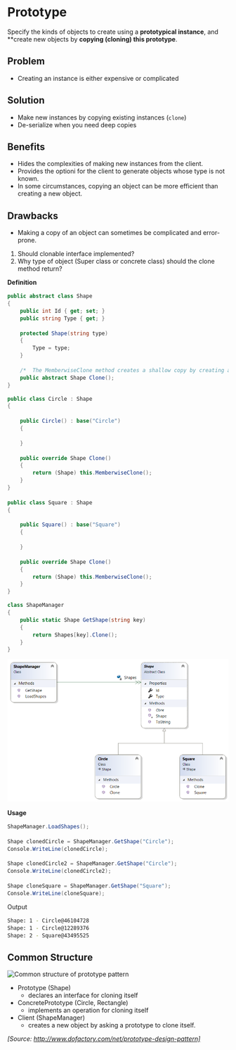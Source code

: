 ﻿# Prototype

Specify the kinds of objects to create using a **prototypical instance**, and **create new objects by **copying (cloning) this prototype**.

## Problem

* Creating an instance is either expensive or complicated

## Solution

* Make new instances by copying existing instances (`clone`)
* De-serialize when you need deep copies

## Benefits

* Hides the complexities of making new instances from the client.
* Provides the optioni for the client to generate objects whose type is not known.
* In some circumstances, copying an object can be more efficient than creating a new object.

## Drawbacks

* Making a copy of an object can sometimes be complicated and error-prone. 

1. Should clonable interface implemented?
2. Why type of object (Super class or concrete class) should the clone method return?

**Definition**
```cs
public abstract class Shape
{
    public int Id { get; set; }
    public string Type { get; }

    protected Shape(string type)
    {
        Type = type;
    }

    /*  The MemberwiseClone method creates a shallow copy by creating a new object, and then copying the nonstatic fields of the current object to the new object. If a field is a value type, a bit-by-bit copy of the field is performed. If a field is a reference type, the reference is copied but the referred object is not; therefore, the original object and its clone refer to the same object. */
    public abstract Shape Clone();
}
```

```cs
public class Circle : Shape
{

    public Circle() : base("Circle")
    {

    }

    public override Shape Clone()
    {
        return (Shape) this.MemberwiseClone();
    }
}

public class Square : Shape
{

    public Square() : base("Square")
    {

    }

    public override Shape Clone()
    {
        return (Shape) this.MemberwiseClone();
    }
}
```

```cs
class ShapeManager
{
    public static Shape GetShape(string key)
    {
        return Shapes[key].Clone();
    }
}
```
![Prototype](/Diagrams/Prototype.png)

**Usage**
```cs
ShapeManager.LoadShapes();

Shape clonedCircle = ShapeManager.GetShape("Circle");
Console.WriteLine(clonedCircle);

Shape clonedCircle2 = ShapeManager.GetShape("Circle");
Console.WriteLine(clonedCircle2);

Shape cloneSquare = ShapeManager.GetShape("Square");
Console.WriteLine(cloneSquare);
```

Output
```bash
Shape: 1 - Circle@46104728
Shape: 1 - Circle@12289376
Shape: 2 - Square@43495525
```

## Common Structure

![Common structure of prototype pattern](http://www.dofactory.com/images/diagrams/net/prototype.gif)

* Prototype (Shape)
  * declares an interface for cloning itself
* ConcretePrototype (Circle, Rectangle)
  * implements an operation for cloning itself
* Client (ShapeManager)
  * creates a new object by asking a prototype to clone itself.

_[Source: http://www.dofactory.com/net/prototype-design-pattern]_